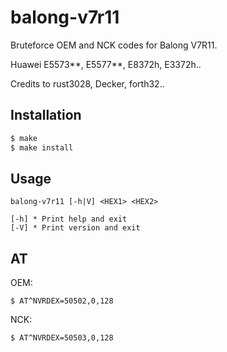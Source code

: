 # balong-v7r11

Bruteforce OEM and NCK codes for Balong V7R11.

Huawei E5573**, E5577**, E8372h, E3372h..

Credits to rust3028, Decker, forth32..

## Installation

```sh
$ make
$ make install
```

## Usage

```text
balong-v7r11 [-h|V] <HEX1> <HEX2>

[-h] * Print help and exit
[-V] * Print version and exit
```

## AT

OEM:
```text
$ AT^NVRDEX=50502,0,128
```

NCK:
```text
$ AT^NVRDEX=50503,0,128
```
